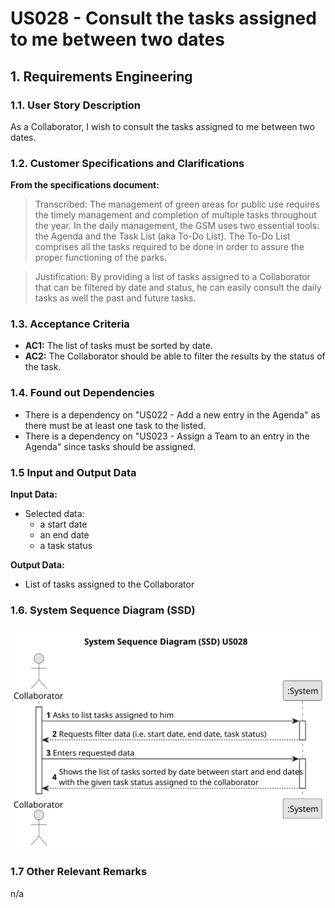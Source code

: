 # US028 - Consult the tasks assigned to me between two dates


## 1. Requirements Engineering

### 1.1. User Story Description

As a Collaborator, I wish to consult the tasks assigned to me between two dates.

### 1.2. Customer Specifications and Clarifications 

**From the specifications document:**

> Transcribed: The management of green areas for public use requires the timely management and completion of multiple
tasks throughout the year. In the daily management, the GSM uses two essential tools: the Agenda and the Task List
(aka To-Do List). The To-Do List comprises all the tasks required to be done in order to assure the proper functioning
of the parks. 

> Justification: By providing a list of tasks assigned to a Collaborator that can be filtered by date and status, he can
easily consult the daily tasks as well the past and future tasks.


### 1.3. Acceptance Criteria

* **AC1:** The list of tasks must be sorted by date.
* **AC2:** The Collaborator should be able to filter the results by the status of the task.

### 1.4. Found out Dependencies

* There is a dependency on "US022 - Add a new entry in the Agenda" as there must be at least one task to the listed.
* There is a dependency on "US023 - Assign a Team to an entry in the Agenda" since tasks should be assigned.

### 1.5 Input and Output Data

**Input Data:**
	
* Selected data:
    * a start date
    * an end date
    * a task status

**Output Data:**

* List of tasks assigned to the Collaborator

### 1.6. System Sequence Diagram (SSD)

![System Sequence Diagram - Alternative One](svg/us028-system-sequence-diagram.svg)

### 1.7 Other Relevant Remarks

n/a
